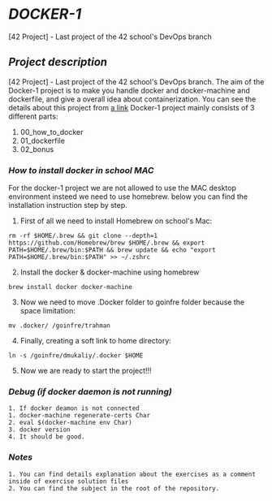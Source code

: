 # ***DOCKER-1***

[42 Project] - Last project of the 42 school's DevOps branch

## ***Project description***

[42 Project] - Last project of the 42 school's DevOps branch. The aim of the Docker-1 project is to make you handle docker and docker-machine and dockerfile, and give a overall idea about containerization. You can see the details about this project from [a link](https://github.com/tasmiarahmantanjin/docker-1/blob/main/resources/docker.en.pdf)
Docker-1 project mainly consists of 3 different parts:
1. 00_how_to_docker
2. 01_dockerfile
3. 02_bonus

### ***How to install docker in school MAC***

For the docker-1 project we are not allowed to use the MAC desktop environment insteed we need to use homebrew. below you can find the installation instruction step by step.

1. First of all we need to install Homebrew on school's Mac:
```
rm -rf $HOME/.brew && git clone --depth=1 https://github.com/Homebrew/brew $HOME/.brew && export PATH=$HOME/.brew/bin:$PATH && brew update && echo "export PATH=$HOME/.brew/bin:$PATH" >> ~/.zshrc
```
2. Install the docker & docker-machine using homebrew
```
brew install docker docker-machine
```
3. Now we need to move  .Docker folder to goinfre folder because the space limitation:
```
mv .docker/ /goinfre/trahman
```
4. Finally, creating a soft link to home directory:
```
ln -s /goinfre/dmukaliy/.docker $HOME
```
5. Now we are ready to start the project!!!

### ***Debug (if docker daemon is not running)***

	1. If docker deamon is not connected
	1. docker-machine regenerate-certs Char
	2. eval $(docker-machine env Char)
	3. docker version
	4. It should be good.

### ***Notes***

	1. You can find details explanation about the exercises as a comment inside of exercise solution files
	2. You can find the subject in the root of the repository.